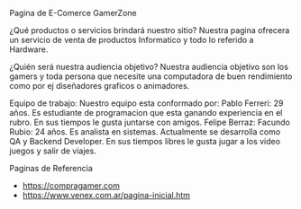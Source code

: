Pagina de E-Comerce GamerZone

¿Qué productos o servicios brindará nuestro sitio?
Nuestra pagina ofrecera un servicio de venta de productos Informatico y todo lo referido a Hardware.

¿Quién será nuestra audiencia objetivo?
Nuestra audiencia objetivo son los gamers y toda persona que necesite una computadora de buen rendimiento como por ej diseñadores graficos o animadores.

Equipo de trabajo: 
Nuestro equipo esta conformado por:
Pablo Ferreri: 29 años. Es estudiante de programacion que esta ganando experiencia en el rubro. En sus tiempos le gusta juntarse con amigos.
Felipe Berraz: 
Facundo Rubio: 24 años. Es analista en sistemas. Actualmente se desarrolla como QA y Backend Developer. En sus tiempos libres le gusta jugar a los video juegos y salir de viajes.

Paginas de Referencia 
- https://compragamer.com
- https://www.venex.com.ar/pagina-inicial.htm
